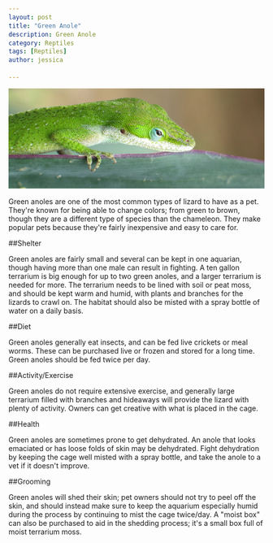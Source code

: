 ```yaml
---
layout: post
title: "Green Anole"
description: Green Anole
category: Reptiles
tags: [Reptiles]
author: jessica

---
```


<img src="/images/anole-1.jpg" class="img-post">


Green anoles are one of the most common types of lizard to have as a pet. They're known for being able to change colors; from green to brown, though they are a different type of species than the chameleon. They make popular pets because they're fairly inexpensive and easy to care for.

##Shelter

Green anoles are fairly small and several can be kept in one aquarian, though having more than one male can result in fighting. A ten gallon terrarium is big enough for up to two green anoles, and a larger terrarium is needed for more. The terrarium needs to be lined with soil or peat moss, and should be kept warm and humid, with plants and branches for the lizards to crawl on. The habitat should also be misted with a spray bottle of water on a daily basis. 

##Diet

Green anoles generally eat insects, and can be fed live crickets or meal worms. These can be purchased live or frozen and stored for a long time. Green anoles should be fed twice per day. 

##Activity/Exercise 

Green anoles do not require extensive exercise, and generally large terrarium filled with branches and hideaways will provide the lizard with plenty of activity. Owners can get creative with what is placed in the cage. 

##Health

Green anoles are sometimes prone to get dehydrated. An anole that looks emaciated or has loose folds of skin may be dehydrated. Fight dehydration by keeping the cage well misted with a spray bottle, and take the anole to a vet if it doesn't improve. 

##Grooming

Green anoles will shed their skin; pet owners should not try to peel off the skin, and should instead make sure to keep the aquarium especially humid during the process by continuing to mist the cage twice/day. A "moist box" can also be purchased to aid in the shedding process; it's a small box full of moist terrarium moss. 

